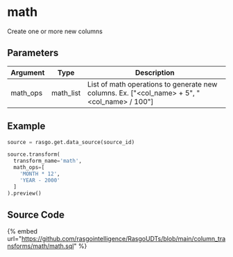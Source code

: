 

# math

Create one or more new columns

## Parameters

| Argument |   Type    |                                         Description                                         |
| -------- | --------- | ------------------------------------------------------------------------------------------- |
| math_ops | math_list | List of math operations to generate new columns. Ex. ["<col_name> + 5", "<col_name> / 100"] |


## Example

```python
source = rasgo.get.data_source(source_id)

source.transform(
  transform_name='math',
  math_ops=[
    'MONTH * 12',
    'YEAR - 2000'
  ]
).preview()
```

## Source Code

{% embed url="https://github.com/rasgointelligence/RasgoUDTs/blob/main/column_transforms/math/math.sql" %}

